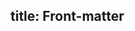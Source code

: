 title: Front-matter
---


<!--## Other



Route patterns may include named parameters, accessible via the params hash:

```
'use strict'

const BasicController = require('../../../').BasicController

module.exports = class MyParamsController extends BasicController {
  constructor(app, ctx, next) {
    super(app, ctx, next)

    this.path = '/hello/:name'
  }

  alias () {
    this.params = this.ctx.params
  }

  get () {
    // matches "GET /hello/foo" and "GET /hello/bar"
    // params['name'] is 'foo' or 'bar'
    return `Hello ${this.params['name']}!`
  }
}
```

You can also access named parameters via block parameters:

get '/hello/:name' do |n|
  # matches "GET /hello/foo" and "GET /hello/bar"
  # params['name'] is 'foo' or 'bar'
  # n stores params['name']
  "Hello #{n}!"
end
Route patterns may also include splat (or wildcard) parameters, accessible via the params['splat'] array:

get '/say/*/to/*' do
  # matches /say/hello/to/world
  params['splat'] # => ["hello", "world"]
end

get '/download/*.*' do
  # matches /download/path/to/file.xml
  params['splat'] # => ["path/to/file", "xml"]
end
Or with block parameters:

get '/download/*.*' do |path, ext|
  [path, ext] # => ["path/to/file", "xml"]
end
Route matching with Regular Expressions:

get /\A\/hello\/([\w]+)\z/ do
  "Hello, #{params['captures'].first}!"
end
Or with a block parameter:

get %r{/hello/([\w]+)} do |c|
  # Matches "GET /meta/hello/world", "GET /hello/world/1234" etc.
  "Hello, #{c}!"
end
Route patterns may have optional parameters:

get '/posts.?:format?' do
  # matches "GET /posts" and any extension "GET /posts.json", "GET /posts.xml" etc.
end
Routes may also utilize query parameters:

get '/posts' do
  # matches "GET /posts?title=foo&author=bar"
  title = params['title']
  author = params['author']
  # uses title and author variables; query is optional to the /posts route
end
By the way, unless you disable the path traversal attack protection (see below), the request path might be modified before matching against your routes. -->